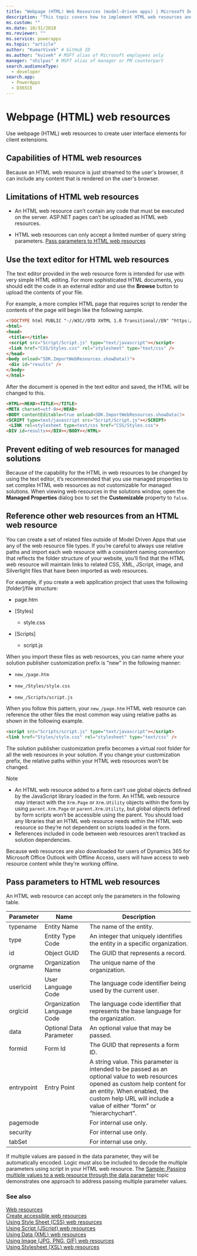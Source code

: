 ```yaml
---
title: "Webpage (HTML) Web Resources (model-driven apps) | Microsoft Docs" # Intent and product brand in a unique string of 43-59 chars including spaces
description: "This topic covers how to implement HTML web resources and its capabilities and limitations" # 115-145 characters including spaces. This abstract displays in the search result.
ms.custom: ""
ms.date: 10/31/2018
ms.reviewer: ""
ms.service: powerapps
ms.topic: "article"
author: "KumarVivek" # GitHub ID
ms.author: "kvivek" # MSFT alias of Microsoft employees only
manager: "shilpas" # MSFT alias of manager or PM counterpart
search.audienceType: 
  - developer
search.app: 
  - PowerApps
  - D365CE
---
```

# Webpage (HTML) web resources

<!-- https://docs.microsoft.com/dynamics365/customer-engagement/developer/webpage-html-web-resources -->

Use webpage (HTML) web resources to create user interface elements for client extensions.

<a name="BKMK_Capabilities"></a>

## Capabilities of HTML web resources

Because an HTML web resource is just streamed to the user's browser, it can include any content that is rendered on the user's browser.  

<a name="BKMK_Limitations"></a>

## Limitations of HTML web resources  

- An HTML web resource can’t contain any code that must be executed on the server. ASP.NET pages can’t be uploaded as HTML web resources.

- HTML web resources can only accept a limited number of query string parameters. [Pass parameters to HTML web resources](webpage-html-web-resources.md#BKMK_PassingParametersToWebResources)  

<a name="BKMK_UsingTextEditor"></a>

## Use the text editor for HTML web resources

 The text editor provided in the web resource form is intended for use with very simple HTML editing. For more sophisticated HTML documents, you should edit the code in an external editor and use the **Browse** button to upload the contents of your file.

 For example, a more complex HTML page that requires script to render the contents of the page will begin like the following sample.

```html
<!DOCTYPE html PUBLIC "-//W3C//DTD XHTML 1.0 Transitional//EN" "https://www.w3.org/TR/xhtml1/DTD/xhtml1-transitional.dtd">
<html>
<head>
 <title></title>
 <script src="Script/Script.js" type="text/javascript"></script>
 <link href="CSS/Styles.css" rel="stylesheet" type="text/css" />
</head>
<body onload="SDK.ImportWebResources.showData()">
 <div id="results" />
</body>
</html>
```

 After the document is opened in the text editor and saved, the HTML will be changed to this.  

```html
<HTML><HEAD><TITLE></TITLE>
<META charset=utf-8></HEAD>
<BODY contentEditable=true onload=SDK.ImportWebResources.showData()>
<SCRIPT type=text/javascript src="Script/Script.js"></SCRIPT>
 <LINK rel=stylesheet type=text/css href="CSS/Styles.css">
<DIV id=results></DIV></BODY></HTML>
```

<a name="BKMK_PreventEditing"></a>

## Prevent editing of web resources for managed solutions

Because of the capability for the HTML in web resources to be changed by using the text editor, it’s recommended that you use managed properties to set complex HTML web resources as not customizable for managed solutions. When viewing web resources in the solutions window, open the **Managed Properties** dialog box to set the **Customizable** property to `false`.  

<a name="BKMK_ReferencingOtherWebResources"></a>

## Reference other web resources from an HTML web resource

 You can create a set of related files outside of Model Driven Apps that use any of the web resource file types. If you’re careful to always use relative paths and import each web resource with a consistent naming convention that reflects the folder structure of your website, you’ll find that the HTML web resource will maintain links to related CSS, XML, JScript, image, and Silverlight files that have been imported as web resources.  

 For example, if you create a web application project that uses the following [folder]/file structure:  

-   page.htm

-   [Styles]

    -   style.css
  
-   [Scripts] 
  
    -   script.js
  
 When you import these files as web resources, you can name where your solution publisher customization prefix is “new” in the following manner:  
  
-   `new_/page.htm`  
  
-   `new_/Styles/style.css`  
  
-   `new_/Scripts/script.js`  
  
 When you follow this pattern, your `new_/page.htm` HTML web resource can reference the other files the most common way using relative paths as shown in the following example.  

```html
<script src="Scripts/script.js" type="text/javascript"></script>
<link href="Styles/style.css" rel="stylesheet" type="text/css" />
```

 The solution publisher customization prefix becomes a virtual root folder for all the web resources in your solution. If you change your customization prefix, the relative paths within your HTML web resources won’t be changed.  
  
> [!NOTE]
>  - An HTML web resource added to a form can’t use global objects defined by the JavaScript library loaded in the form. An HTML web resource may interact with the `Xrm.Page` or `Xrm.Utility` objects within the form by using `parent.Xrm.Page` or `parent.Xrm.Utility`, but global objects defined by form scripts won’t be accessible using the parent. You should load any libraries that an HTML web resource needs within the HTML web resource so they’re not dependent on scripts loaded in the form.  
> - References included in code between web resources aren’t tracked as solution dependencies.  

 Because web resources are also downloaded for users of Dynamics 365 for Microsoft Office Outlook with Offline Access, users will have access to web resource content while they’re working offline.  

<a name="BKMK_PassingParametersToWebResources"></a>

## Pass parameters to HTML web resources

 An HTML web resource can accept only the parameters in the following table.

|Parameter|Name|Description|
|---------------|----------|-----------------|
|typename|Entity Name|The name of the entity.|
|type|Entity Type Code|An integer that uniquely identifies the entity in a specific organization.|
|id|Object GUID|The GUID that represents a record.|
|orgname|Organization Name|The unique name of the organization.|
|userlcid|User Language Code|The language code identifier being used by the current user.|
|orglcid|Organization Language Code|The language code identifier that represents the base language for the organization.|
|data|Optional Data Parameter|An optional value that may be passed.|
|formid|Form Id|The GUID that represents a form ID.|
|entrypoint|Entry Point|A string value. This parameter is intended to be passed as an optional value to web resources opened as custom help content for an entity. When enabled, the custom help URL will include a value of either “form” or “hierarchychart”.|
|pagemode||For internal use only.|
|security||For internal use only.|
|tabSet||For internal use only.|

 If multiple values are passed in the data parameter, they will be automatically encoded. Logic must also be included to decode the multiple parameters using script in your HTML web resource. The [Sample: Passing multiple values to a web resource through the data parameter](sample-pass-multiple-values-web-resource-through-data-parameter.md) topic demonstrates one approach to address passing multiple parameter values.  

### See also

 [Web resources](web-resources.md)   
 [Create accessible web resources](create-accessible-web-resources.md)   
 [Using Style Sheet (CSS) web resources](css-web-resources.md)   
 [Using Script (JScript) web resources](script-jscript-web-resources.md)   
 [Using Data (XML) web resources](data-xml-web-resources.md)   
 [Using Image (JPG, PNG, GIF) web resources](image-web-resources.md)   
 [Using Stylesheet (XSL) web resources](stylesheet-xsl-web-resources.md)
